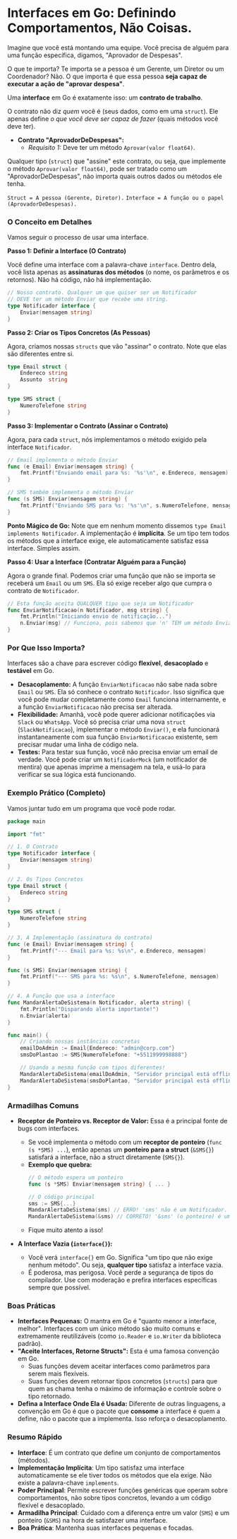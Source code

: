 # Interfaces em Go: Definindo Comportamentos, Não Coisas.

Imagine que você está montando uma equipe. Você precisa de alguém para uma função específica, digamos, "Aprovador de Despesas".

O que te importa? Te importa se a pessoa é um Gerente, um Diretor ou um Coordenador? Não. O que importa é que essa pessoa **seja capaz de executar a ação de "aprovar despesa"**.

Uma **interface** em Go é exatamente isso: um **contrato de trabalho**.

O contrato não diz *quem* você é (seus dados, como em uma `struct`). Ele apenas define *o que você deve ser capaz de fazer* (quais métodos você deve ter).

- **Contrato "AprovadorDeDespesas":**
  - *Requisito 1:* Deve ter um método `Aprovar(valor float64)`.

Qualquer tipo (`struct`) que "assine" este contrato, ou seja, que implemente o método `Aprovar(valor float64)`, pode ser tratado como um "AprovadorDeDespesas", não importa quais outros dados ou métodos ele tenha.

`Struct = A pessoa (Gerente, Diretor).`
`Interface = A função ou o papel (AprovadorDeDespesas).`

### O Conceito em Detalhes

Vamos seguir o processo de usar uma interface.

**Passo 1: Definir a Interface (O Contrato)**

Você define uma interface com a palavra-chave `interface`. Dentro dela, você lista apenas as **assinaturas dos métodos** (o nome, os parâmetros e os retornos). Não há código, não há implementação.

```go
// Nosso contrato. Qualquer um que quiser ser um Notificador
// DEVE ter um método Enviar que recebe uma string.
type Notificador interface {
    Enviar(mensagem string)
}
```

**Passo 2: Criar os Tipos Concretos (As Pessoas)**

Agora, criamos nossas `structs` que vão "assinar" o contrato. Note que elas são diferentes entre si.

```go
type Email struct {
    Endereco string
    Assunto  string
}

type SMS struct {
    NumeroTelefone string
}
```

**Passo 3: Implementar o Contrato (Assinar o Contrato)**

Agora, para cada `struct`, nós implementamos o método exigido pela interface `Notificador`.

```go
// Email implementa o método Enviar
func (e Email) Enviar(mensagem string) {
    fmt.Printf("Enviando email para %s: '%s'\n", e.Endereco, mensagem)
}

// SMS também implementa o método Enviar
func (s SMS) Enviar(mensagem string) {
    fmt.Printf("Enviando SMS para %s: '%s'\n", s.NumeroTelefone, mensagem)
}
```
**Ponto Mágico de Go:** Note que em nenhum momento dissemos `type Email implements Notificador`. A implementação é **implícita**. Se um tipo tem todos os métodos que a interface exige, ele automaticamente satisfaz essa interface. Simples assim.

**Passo 4: Usar a Interface (Contratar Alguém para a Função)**

Agora o grande final. Podemos criar uma função que não se importa se receberá um `Email` ou um `SMS`. Ela só exige receber algo que cumpra o contrato de `Notificador`.

```go
// Esta função aceita QUALQUER tipo que seja um Notificador
func EnviarNotificacao(n Notificador, msg string) {
    fmt.Println("Iniciando envio de notificação...")
    n.Enviar(msg) // Funciona, pois sabemos que 'n' TEM um método Enviar.
}
```

### Por Que Isso Importa?

Interfaces são a chave para escrever código **flexível**, **desacoplado** e **testável** em Go.

- **Desacoplamento:** A função `EnviarNotificacao` não sabe nada sobre `Email` ou `SMS`. Ela só conhece o contrato `Notificador`. Isso significa que você pode mudar completamente como `Email` funciona internamente, e a função `EnviarNotificacao` não precisa ser alterada.
- **Flexibilidade:** Amanhã, você pode querer adicionar notificações via `Slack` ou `WhatsApp`. Você só precisa criar uma nova `struct` (`SlackNotificacao`), implementar o método `Enviar()`, e ela funcionará instantaneamente com sua função `EnviarNotificacao` existente, sem precisar mudar uma linha de código nela.
- **Testes:** Para testar sua função, você não precisa enviar um email de verdade. Você pode criar um `NotificadorMock` (um notificador de mentira) que apenas imprime a mensagem na tela, e usá-lo para verificar se sua lógica está funcionando.

### Exemplo Prático (Completo)

Vamos juntar tudo em um programa que você pode rodar.

```go
package main

import "fmt"

// 1. O Contrato
type Notificador interface {
    Enviar(mensagem string)
}

// 2. Os Tipos Concretos
type Email struct {
    Endereco string
}

type SMS struct {
    NumeroTelefone string
}

// 3. A Implementação (assinatura do contrato)
func (e Email) Enviar(mensagem string) {
    fmt.Printf("--- Email para %s: %s\n", e.Endereco, mensagem)
}

func (s SMS) Enviar(mensagem string) {
    fmt.Printf("--- SMS para %s: %s\n", s.NumeroTelefone, mensagem)
}

// 4. A Função que usa a interface
func MandarAlertaDeSistema(n Notificador, alerta string) {
    fmt.Println("Disparando alerta importante!")
    n.Enviar(alerta)
}

func main() {
    // Criando nossas instâncias concretas
    emailDoAdmin := Email{Endereco: "admin@corp.com"}
    smsDoPlantao := SMS{NumeroTelefone: "+5511999998888"}

    // Usando a mesma função com tipos diferentes!
    MandarAlertaDeSistema(emailDoAdmin, "Servidor principal está offline!")
    MandarAlertaDeSistema(smsDoPlantao, "Servidor principal está offline!")
}
```

### Armadilhas Comuns

- **Receptor de Ponteiro vs. Receptor de Valor:** Essa é a principal fonte de bugs com interfaces.
  - Se você implementa o método com um **receptor de ponteiro** (`func (s *SMS) ...`), então apenas um **ponteiro para a struct** (`&SMS{}`) satisfará a interface, não a struct diretamente (`SMS{}`).
  - **Exemplo que quebra:**
    ```go
    // O método espera um ponteiro
    func (s *SMS) Enviar(mensagem string) { ... }
    
    // O código principal
    sms := SMS{...}
    MandarAlertaDeSistema(sms) // ERRO! 'sms' não é um Notificador.
    MandarAlertaDeSistema(&sms) // CORRETO! '&sms' (o ponteiro) é um Notificador.
    ```
  - Fique muito atento a isso!

- **A Interface Vazia (`interface{}`):**
  - Você verá `interface{}` em Go. Significa "um tipo que não exige nenhum método". Ou seja, **qualquer tipo** satisfaz a interface vazia.
  - É poderosa, mas perigosa. Você perde a segurança de tipos do compilador. Use com moderação e prefira interfaces específicas sempre que possível.

### Boas Práticas

- **Interfaces Pequenas:** O mantra em Go é "quanto menor a interface, melhor". Interfaces com um único método são muito comuns e extremamente reutilizáveis (como `io.Reader` e `io.Writer` da biblioteca padrão).
- **"Aceite Interfaces, Retorne Structs":** Esta é uma famosa convenção em Go.
  - Suas funções devem aceitar interfaces como parâmetros para serem mais flexíveis.
  - Suas funções devem retornar tipos concretos (`structs`) para que quem as chama tenha o máximo de informação e controle sobre o tipo retornado.
- **Defina a Interface Onde Ela é Usada:** Diferente de outras linguagens, a convenção em Go é que o pacote que **consome** a interface é quem a define, não o pacote que a implementa. Isso reforça o desacoplamento.

### Resumo Rápido
- **Interface**: É um contrato que define um conjunto de comportamentos (métodos).
- **Implementação Implícita**: Um tipo satisfaz uma interface automaticamente se ele tiver todos os métodos que ela exige. Não existe a palavra-chave `implements`.
- **Poder Principal**: Permite escrever funções genéricas que operam sobre comportamentos, não sobre tipos concretos, levando a um código flexível e desacoplado.
- **Armadilha Principal**: Cuidado com a diferença entre um valor (`SMS`) e um ponteiro (`&SMS`) na hora de satisfazer uma interface.
- **Boa Prática**: Mantenha suas interfaces pequenas e focadas.